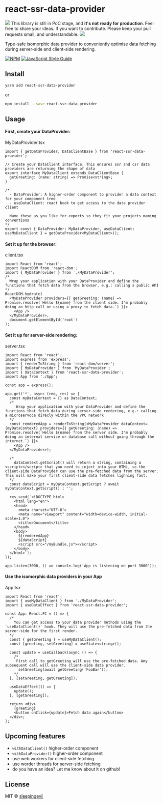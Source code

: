 # react-ssr-data-provider

<img src="https://img.icons8.com/offices/30/000000/warning-shield.png"/> This library is still in PoC stage, and <strong>it's not ready for production</strong>. Feel free to share your ideas. If you want to contribute. Please keep your pull requests small, and understandable. <img src="https://img.icons8.com/offices/30/000000/warning-shield.png"/>

Type-safe isomorphic data provider to conveniently optimise data fetching during server-side and client-side rendering.

[![NPM](https://img.shields.io/npm/v/react-ssr-data-provider.svg)](https://www.npmjs.com/package/react-ssr-data-provider) [![JavaScript Style Guide](https://img.shields.io/badge/code_style-standard-brightgreen.svg)](https://standardjs.com)

## Install

```bash
yarn add react-ssr-data-provider
```
or
```bash
npm install --save react-ssr-data-provider
```

## Usage

#### First, create your DataProvider:

MyDataProvider.tsx
```tsx
import { getDataProvider, DataClientBase } from 'react-ssr-data-provider';

// Create your DataClient interface. This ensures ssr and csr data providers are returning the shape of data
export interface MyDataClient extends DataClientBase {
  getGreeting: (name: string) => Promise<string>;
}

/* 
  - DataProvider: A higher-order component to provider a data context for your component tree
  - useDataClient: react hook to get access to the data provider client
  
  Name these as you like for exports so they fit your projects naming conventions
*/
export const { DataProvider: MyDataProvider, useDataClient: useMyDataClient } = getDataProvider<MyDataClient>();
```

#### Set it up for the browser:

client.tsx
```tsx
import React from 'react';
import ReactDOM from 'react-dom';
import { MyDataProvider } from './MyDataProvider';
/* 
  Wrap your application with your DataProvider and define the functions that fetch data from the browser, e.g.: calling a public API
*/
ReactDOM.hydrate(
  <MyDataProvider providers={{ getGreeting: (name) => Promise.resolve(`Hello ${name} from the client side. I'm probably doing an http call or using a proxy to fetch data.`) }}>
    <App />
  </MyDataProvider>,
  document.getElementById('root')
);
```

#### Set it up for server-side rendering:

server.tsx
```tsx
import React from 'react';
import express from 'express';
import { renderToString } from 'react-dom/server';
import { MyDataProvider } from 'MyDataProvider';
import { DataContext } from 'react-ssr-data-provider';
import App from './App';

const app = express();

app.get('*', async (req, res) => {
  const myDataContext = {} as DataContext;
  /*
     Wrap your application with your DataProvider and define the functions that fetch data during server-side rendering, e.g.: calling a microservoce direcly within the VPC network
  */
  const renderedApp = renderToString(<MyDataProvider dataContext={myDataContext} providers={{ getGreeting: (name) => Promise.resolve(`Hello ${name} from the server side. I'm probably doing an internal service or database call without going through the internet.`) }}>
    <App />
  </MyDataProvider>);

  /*
    dataContext.getScript() will return a string, containing a <script></script> that you need to inject into your HTML, so the client-side DataProvider can use the pre-fetched data from the server. This will make your first client-side data fetches lighning fast.
  */
  const dataScript = myDataContext.getScript ? await myDataContext.getScript() : '';

  res.send(`<!DOCTYPE html>
    <html lang="en">
    <head>
      <meta charset="UTF-8">
      <meta name="viewport" content="width=device-width, initial-scale=1.0">
      <title>Document</title>
    </head>
    <body>
      ${renderedApp}
      ${dataScript}
      <script src="/myBundle.js"></script>
    </body>
  </html>`);
});

app.listen(3000, () => console.log('App is listening on port 3000'));
```

#### Use the isomorphic data providers in your App

App.tsx
```tsx
import React from 'react';
import { useMyDataClient } from './MyDataProvider';
import { useDataEffect } from 'react-ssr-data-provider';

const App: React.FC = () => {
  /* 
    You can get access to your data provider methods using the `useDataClient()` hook. They will use the pre-fetched data from the server-side for the first render.
  */
  const { getGreeting } = useMyDataClient();
  const [greeting, setGreeting] = useState<string>();

  const update = useCallback(async () => {
    /*
     First call to getGreeting will use the pre-fetched data. Any subsequent call will use the client-side data provider.
      setGreeting(await getGreeting('FooBar'));
    */
  }, [setGreeting, getGreeting]);

  useDataEffect(() => {
    update();
  }, [getGreeting]);

  return <div>
    {greeting}
    <button onClick={update}>Fetch data again</button>
  </div>;
};

```

## Upcoming features

- `withDataClient()` higher-order component
- `withDataProvider()` higher-order component
- use web workers for client-side fetching
- use worder threads for server-side fetching
- do you have an idea? Let me know about it on github!

## License

MIT © [sleepingevil](https://github.com/sleepingevil)
